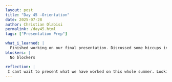 ```yaml
---
layout: post
title: "Day 45 –Orientation"
date: 2025-07-28
author: Christian Olabisi
permalink: /day45.html
tags: ["Presentation Prep"]

what_i_learned: |
  Finished working on our final presentation. Discussed some hiccups in our PowerPoint with our Grad advisor. Worked on fixing them and finalizing our presentation before sending it to Dr.Cole to review. 
blockers: |
  No blockers

reflection: |
 I cant wait to present what we have worked on this whole summer. Looking forward to the final presentations.
---
```

